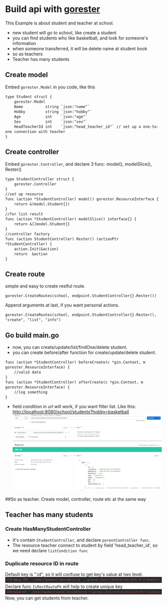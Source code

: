 # Build api with [gorester](https://github.com/DaoYoung/gorester "GoRester")
This Example is about student and teacher at school.
* new student will go to school, like create a student
* you can find students who like basketball, and look for someone's information
* when someone transferred, it will be delete name at student book
* so as teachers
* Teacher has many students

## Create model
Embed `gorester.Model` in you code, like this

```
type Student struct {
	gorester.Model
	Name          string `json:"name"`
	Hobby         string `json:"hobby"`
	Age           int    `json:"age"`
	Sex           int    `json:"sex"`
	HeadTeacherId int    `json:"head_teacher_id"` // set up a one-to-one connection with teacher
}
```

## Create controller
Embed `gorester.Controller`, and declare 3 func: model(), modelSlice(), Rester()
```
type StudentController struct {
	gorester.Controller
}
//set up resource
func (action *StudentController) model() gorester.ResourceInterface {
	return &(model.Student{})
}
//for list result
func (action *StudentController) modelSlice() interface{} {
	return &[]model.Student{}
}
//controller factory
func (action StudentController) Rester() (actionPtr *StudentController) {
	action.Init(&action)
	return  &action
}
```
## Create route
simple and easy to create restful route.
```
gorester.CreateRoutes(school, endpoint.StudentController{}.Rester())
```
Append arguments at last, if you want personal actions.
```
gorester.CreateRoutes(school, endpoint.StudentController{}.Rester(), "create", "list", "info")
```

## Go build main.go
* now, you can create/update/list/findOne/delete student.
* you can create before/after function for create/update/delete student.
```
func (action *StudentController) beforeCreate(c *gin.Context, m gorester.ResourceInterface) {
	//valid data
}
func (action *StudentController) afterCreate(c *gin.Context, m gorester.ResourceInterface) {
	//log something
}
```
* field condition in url will work, if you want filter list. Like this: <http://localhost:8080/school/students?hobby=basketball>
![filter_list.png](filter_list.png)

##So as teacher.
Create model, controller, route etc at the same way

## Teacher has many students

### Create HasManyStudentController
* It's contain `StudentController`, and declare `parentController func`.
* The resource teacher connect to student by field 'head_teacher_id', so we need declare `listCondition func`

### Duplicate resource ID in route
Default key is ":id", so it will confuse to get key's value at two level.
![route_key_duplicate.png](route_key_duplicate.png)
Declare func `IsRestRoutePk` will help to create unique key
![route_key.png](route_key.png)
Now, you can get students from teacher.